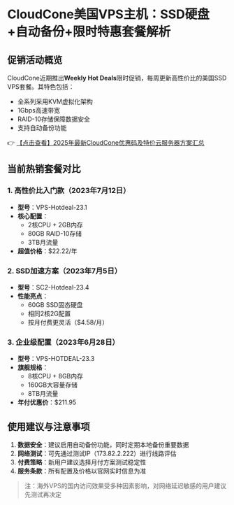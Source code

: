# CloudCone美国VPS主机：SSD硬盘+自动备份+限时特惠套餐解析

## 促销活动概览
CloudCone近期推出**Weekly Hot Deals**限时促销，每周更新高性价比的美国SSD VPS套餐。其特色包括：
- 全系列采用KVM虚拟化架构
- 1Gbps高速带宽
- RAID-10存储保障数据安全
- 支持自动备份功能

👉 [【点击查看】2025年最新CloudCone优惠码及特价云服务器方案汇总](https://bit.ly/Cloudcone)

## 当前热销套餐对比

### 1. 高性价比入门款（2023年7月12日）
- **型号**：VPS-Hotdeal-23.1
- **核心配置**：
  - 2核CPU + 2GB内存
  - 80GB RAID-10存储
  - 3TB月流量
- **超值价格**：$22.22/年

### 2. SSD加速方案（2023年7月5日）
- **型号**：SC2-Hotdeal-23.4
- **性能亮点**：
  - 60GB SSD固态硬盘
  - 相同2核2G配置
  - 按月付费更灵活（$4.58/月）

### 3. 企业级配置（2023年6月28日）
- **型号**：VPS-HOTDEAL-23.3
- **旗舰规格**：
  - 8核CPU + 8GB内存
  - 160GB大容量存储
  - 8TB月流量
- **年付优惠价**：$211.95

## 使用建议与注意事项
1. **数据安全**：建议启用自动备份功能，同时定期本地备份重要数据
2. **网络测试**：可先通过测试IP（173.82.2.222）进行线路评估
3. **付费策略**：新用户建议选择月付方案测试稳定性
4. **服务条款**：所有配置及价格以官网实时信息为准

> 注：海外VPS的国内访问效果受多种因素影响，对网络延迟敏感的用户建议先测试再决定